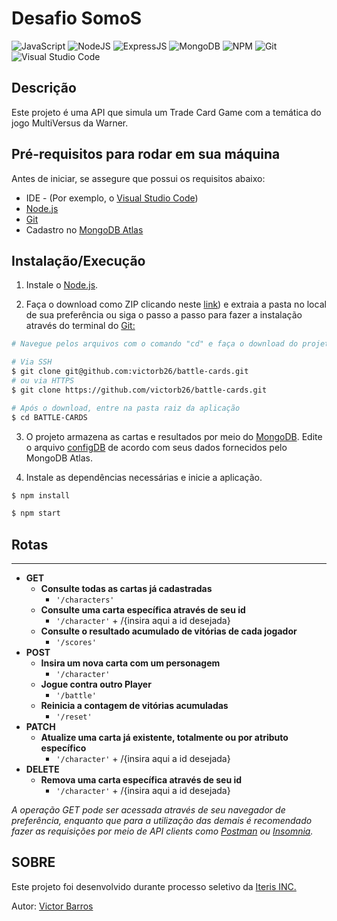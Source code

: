 # Desafio SomoS

![JavaScript](https://img.shields.io/badge/JavaScript-F7DF1E?style=for-the-badge&logo=javascript&logoColor=black)
![NodeJS](https://img.shields.io/badge/Node.js-43853D?style=for-the-badge&logo=node.js&logoColor=white)
![ExpressJS](https://img.shields.io/badge/Express.js-404D59?style=for-the-badge)
![MongoDB](https://img.shields.io/badge/MongoDB-4EA94B?style=for-the-badge&logo=mongodb&logoColor=white)
![NPM](https://img.shields.io/badge/npm-CB3837?style=for-the-badge&logo=npm&logoColor=white)
![Git](https://img.shields.io/badge/GIT-E44C30?style=for-the-badge&logo=git&logoColor=white)   
![Visual Studio Code](https://img.shields.io/badge/Visual_Studio_Code-0078D4?style=for-the-badge&logo=visual%20studio%20code&logoColor=white)

## Descrição

Este projeto é uma API que simula um Trade Card Game com a temática do jogo MultiVersus da Warner.

## Pré-requisitos para rodar em sua máquina

Antes de iniciar, se assegure que possui os requisitos abaixo:

- IDE - (Por exemplo, o [Visual Studio Code](https://code.visualstudio.com/))
- [Node.js](https://nodejs.org/en/download)
- [Git](https://git-scm.com/downloads)
- Cadastro no [MongoDB Atlas](https://www.mongodb.com/atlas/database)



## Instalação/Execução

1. Instale o [Node.js](https://nodejs.org/en/). 

2. Faça o download como ZIP clicando neste [link](https://github.com/victorb26/battle-cards/archive/refs/heads/main.zip)) e extraia a pasta no local de sua preferência ou siga o passo a passo para fazer a instalação através do terminal do [Git:](https://git-scm.com/)

```bash
# Navegue pelos arquivos com o comando "cd" e faça o download do projeto

# Via SSH
$ git clone git@github.com:victorb26/battle-cards.git
# ou via HTTPS
$ git clone https://github.com/victorb26/battle-cards.git

# Após o download, entre na pasta raiz da aplicação
$ cd BATTLE-CARDS
```

3. O projeto armazena as cartas e resultados por meio do [MongoDB](https://www.mongodb.com/cloud). Edite o arquivo [configDB](https://github.com/victorb26/battle-cards/blob/main/src/data/configDB.js) de acordo com seus dados fornecidos pelo MongoDB Atlas.


4. Instale as dependências necessárias e inicie a aplicação.

```bash
$ npm install

$ npm start
```

## Rotas

---

- **GET**
    - **Consulte todas as cartas já cadastradas**
        - `'/characters'`
    - **Consulte uma carta específica através de seu id**
        - `'/character'` + /{insira aqui a id desejada}
    - **Consulte o resultado acumulado de vitórias de cada jogador**
        - `'/scores'`
- **POST**
    - **Insira um nova carta com um personagem**
        - `'/character'`
    - **Jogue contra outro Player**
        - `'/battle'`
    - **Reinicia a contagem de vitórias acumuladas**
        - `'/reset'`
- **PATCH**
    - **Atualize uma carta já existente, totalmente ou por atributo específico**
        - `'/character'` + /{insira aqui a id desejada}
- **DELETE**
    - **Remova uma carta específica através de seu id**
        - `'/character'` + /{insira aqui a id desejada}

*A operação GET pode ser acessada através de seu navegador de preferência, enquanto que para a utilização das demais é recomendado fazer as requisições por meio de API clients como [Postman](https://www.postman.com/) ou [Insomnia](https://insomnia.rest/download).*



## SOBRE

Este projeto foi desenvolvido durante processo seletivo da [Iteris INC.](https://www.iteris.com.br/)

Autor: [Victor Barros](https://www.linkedin.com/in/victorjcbarros/)
